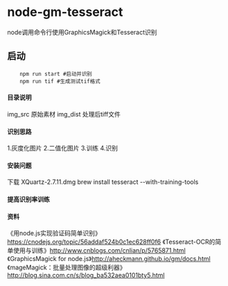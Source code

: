 # node-gm-tesseract
node调用命令行使用GraphicsMagick和Tesseract识别 

## 启动
```
 	npm run start #启动并识别
 	npm run tif #生成测试tif格式 

```


#### 目录说明
img_src 原始素材
img_dist 处理后tiff文件


#### 识别思路
1.灰度化图片
2.二值化图片
3.训练
4.识别

#### 安装问题

下载 XQuartz-2.7.11.dmg
brew install tesseract --with-training-tools




#### 提高识别率训练


#### 资料
《用node.js实现验证码简单识别》https://cnodejs.org/topic/56addaf524b0c1ec628ff0f6
《Tesseract-OCR的简单使用与训练》http://www.cnblogs.com/cnlian/p/5765871.html
《GraphicsMagick for node.js》http://aheckmann.github.io/gm/docs.html
《mageMagick：批量处理图像的超级利器》 http://blog.sina.com.cn/s/blog_ba532aea0101bty5.html